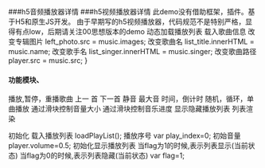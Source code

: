 ###h5音频播放器详情
###h5视频播放器详情
此demo没有借助框架，插件。基于H5和原生JS开发。
由于早期写的h5视频播放器，代码规范不是特别严格，显得有点low，后期请关注00思想版本的demo
动态加载播放列表
载入歌曲信息
       改变专辑图片
        left_photo.src = music.images;
        改变歌曲名
        list_title.innerHTML = music.name;
        改变歌手名
        list_singer.innerHTML = music.singer;
        改变歌曲路径
        player.src = music.src;
    }
#### 功能模块、
播放,暂停，重播歌曲
上一  首
下一首
静音
最大音 
时间，倒计时
随机，循环，单曲播放
通过滑块控制音量大小
通过滑块控制音乐进度
显示隐藏播放列表
列表渲染



初始化
       载入播放列表
    loadPlayList();
    播放序号
    var play_index=0;
    初始音量
    player.volume=0.5;
    初始化显示播放列表
    当flag为1的时候,表示列表显示(当前状态)
    当flag为0的时候,表示列表隐藏(当前状态)
    var flag=1;

